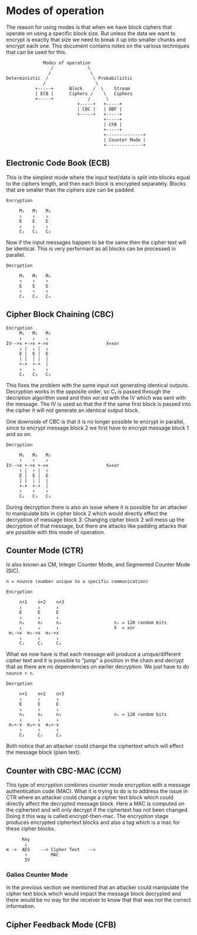 # Modes of operation
The reason for using modes is that when we have block ciphers that operate on
using a specific block size. But unless the data we want to encrypt is exactly
that size we need to break it up into smaller chunks and encrypt each one. This
document contains notes on the various techniques that can be used for this.

```
              Modes of operation
                 /             \
                /               \
Deterministic  /                 \ Probabilistic
              /                   \
           +-----+      Block    /  \    Stream
           | ECB |      Ciphers /    \   Ciphers
           +-----+             /      \
                           +-----+   +-----+
                           | CBC |   | OBF |
                           +-----+   +-----+
                                     +-----+
                                     | CFB |
                                     +-----+
                                     +--------------+
                                     | Counter Mode |
                                     +--------------+
```

## Electronic Code Book (ECB)
This is the simplest mode where the input text/data is split into blocks equal
to the ciphers length, and then each block is encrypted separately. Blocks that
are smaller than the ciphers size can be padded.
```
Encryption

     M₁   M₂   M₃
     ↓    ↓    ↓
     E    E    E
     ↓    ↓    ↓
     C₁   C₂   C₃
```
Now if the input messages happen to be the same then the cipher text will be
identical. This is very performant as all blocks can be processed in parallel.

```
Decryption

     M₁   M₂   M₃
     ↑    ↑    ↑
     E    E    E
     ↑    ↑    ↑
     C₁   C₂   C₃
```


## Cipher Block Chaining (CBC)
```
Encryption
     M₁   M₂   M₃
     ↓    ↓    ↓
IV-->x +->x +->x                      X=xor
     ↓ |  ↓ |  ↓
     E |  E |  E
     | |  | |  |
     +-+  +-+  |
     ↓    ↓    ↓
     C₁   C₂   C₃
```
This fixes the problem with the same input not generating identical outputs.
Decryption works in the opposite order, so C₁ is passed through the decription
algorithm used and then xor:ed with the IV which was sent with the message.
The IV is used so that the if the same first block is passed into the cipher it
will not generate an identical output block.

One downside of CBC is that it is no longer possible to encrypt in parallel, 
since to encrypt message block 2 we first have to encrypt message block 1 and
so on.

```
Decryption

     M₁   M₂   M₃
     ↑    ↑    ↑
IV-->x +->x +->x                      X=xor
     ↑ |  ↑ |  ↑
     E |  E |  E
     | |  | |  |
     +-+  +-+  |
     ↑    ↑    ↑
     C₁   C₂   C₃
```
During decryption there is also an issue where it is possible for an attacker
to manipulate bits in cipher block 2 which would directly effect the decryption
of message block 3. Changing cipher block 2 will mess up the decryption of that
message, but there are attacks like padding attacks that are possible with this
mode of operation.

## Counter Mode (CTR)
Is also known as CM, Integer Counter Mode, and Segmented Counter Mode (SIC).

```
n = nounce (number unique to a specific communication)

Encryption

     n+1    n+2    n+3 
     ↓      ↓      ↓
     E      E      E
     ↓      ↓      ↓
     n₁     n₂     n₃                    nₓ = 128 random bits
     ↓      ↓      ↓                     X  = xor
 m₁->x  m₂->x  m₃->x
     ↓      ↓      ↓
     C₁     C₂     C₃
```
What we now have is that each message will produce a unique/different cipher
text and it is possible to "jump" a position in the chain and decrypt that as
there are no dependencies on earlier decryption. We just have to do
`nounce + n`.

```
Decryption

     n+1    n+2    n+3 
     ↓      ↓      ↓
     E      E      E
     ↓      ↓      ↓
     n₁     n₂     n₃                    nₓ = 128 random bits
     ↓      ↓      ↓
 m₁<-x  m₂<-x  m₃<-x
     ↑      ↑      ↑
     C₁     C₂     C₃
```
Both notice that an attacker could change the ciphertext which will effect
the message block (plain text). 

## Counter with CBC-MAC (CCM)
This type of encryption combines counter mode encryption with a message
authentication code (MAC). What it is trying to do is to address the issue
in CTR where an attacker could change a cipher text block which could directly
affect the decrypted message block. Here a MAC is computed on the ciphertext
and will only decrypt if the ciphertext has not been changed. Doing it this way
is called encrypt-then-mac. The encryption stage produces encrypted ciphertext
blocks and also a tag which is a mac for these cipher blocks.

```
      Key
       ↓
m ->  AES    --> Cipher Text   --> 
       ↑         MAC
       IV
```


### Galios Counter Mode
In the previous section we mentioned that an attacker could manipulate the
cipher text block which would impact the message block decrypted and there
would be no way for the receiver to know that that was not the correct
information.



## Cipher Feedback Mode (CFB)
